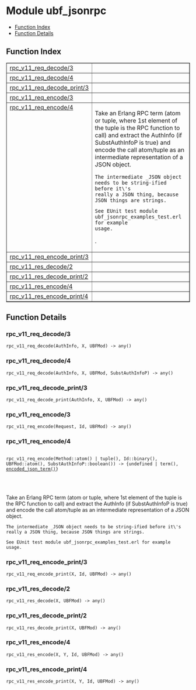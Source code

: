 

# Module ubf_jsonrpc #
* [Function Index](#index)
* [Function Details](#functions)


<a name="index"></a>

## Function Index ##


<table width="100%" border="1" cellspacing="0" cellpadding="2" summary="function index"><tr><td valign="top"><a href="#rpc_v11_req_decode-3">rpc_v11_req_decode/3</a></td><td></td></tr><tr><td valign="top"><a href="#rpc_v11_req_decode-4">rpc_v11_req_decode/4</a></td><td></td></tr><tr><td valign="top"><a href="#rpc_v11_req_decode_print-3">rpc_v11_req_decode_print/3</a></td><td></td></tr><tr><td valign="top"><a href="#rpc_v11_req_encode-3">rpc_v11_req_encode/3</a></td><td></td></tr><tr><td valign="top"><a href="#rpc_v11_req_encode-4">rpc_v11_req_encode/4</a></td><td><p>Take an Erlang RPC term (atom or tuple, where 1st element of the
tuple is the RPC function to call) and extract the AuthInfo (if
SubstAuthInfoP is true) and encode the call atom/tuple as an intermediate
representation of a JSON object.</p>


<pre><code>The intermediate _JSON object needs to be string-ified before it\'s
really a JSON thing, because JSON things are strings.</code></pre>



<pre><code>See EUnit test module ubf_jsonrpc_examples_test.erl for example
usage.</code></pre>
.</td></tr><tr><td valign="top"><a href="#rpc_v11_req_encode_print-3">rpc_v11_req_encode_print/3</a></td><td></td></tr><tr><td valign="top"><a href="#rpc_v11_res_decode-2">rpc_v11_res_decode/2</a></td><td></td></tr><tr><td valign="top"><a href="#rpc_v11_res_decode_print-2">rpc_v11_res_decode_print/2</a></td><td></td></tr><tr><td valign="top"><a href="#rpc_v11_res_encode-4">rpc_v11_res_encode/4</a></td><td></td></tr><tr><td valign="top"><a href="#rpc_v11_res_encode_print-4">rpc_v11_res_encode_print/4</a></td><td></td></tr></table>


<a name="functions"></a>

## Function Details ##

<a name="rpc_v11_req_decode-3"></a>

### rpc_v11_req_decode/3 ###

`rpc_v11_req_decode(AuthInfo, X, UBFMod) -> any()`


<a name="rpc_v11_req_decode-4"></a>

### rpc_v11_req_decode/4 ###

`rpc_v11_req_decode(AuthInfo, X, UBFMod, SubstAuthInfoP) -> any()`


<a name="rpc_v11_req_decode_print-3"></a>

### rpc_v11_req_decode_print/3 ###

`rpc_v11_req_decode_print(AuthInfo, X, UBFMod) -> any()`


<a name="rpc_v11_req_encode-3"></a>

### rpc_v11_req_encode/3 ###

`rpc_v11_req_encode(Request, Id, UBFMod) -> any()`


<a name="rpc_v11_req_encode-4"></a>

### rpc_v11_req_encode/4 ###


<pre><code>
rpc_v11_req_encode(Method::atom() | tuple(), Id::binary(), UBFMod::atom(), SubstAuthInfoP::boolean()) -&gt; {undefined | term(), <a href="#type-encoded_json_term">encoded_json_term()</a>}
</code></pre>

<br></br>


<p>Take an Erlang RPC term (atom or tuple, where 1st element of the
tuple is the RPC function to call) and extract the AuthInfo (if
SubstAuthInfoP is true) and encode the call atom/tuple as an intermediate
representation of a JSON object.</p>


<pre><code>The intermediate _JSON object needs to be string-ified before it\'s
really a JSON thing, because JSON things are strings.</code></pre>



<pre><code>See EUnit test module ubf_jsonrpc_examples_test.erl for example
usage.</code></pre>


<a name="rpc_v11_req_encode_print-3"></a>

### rpc_v11_req_encode_print/3 ###

`rpc_v11_req_encode_print(X, Id, UBFMod) -> any()`


<a name="rpc_v11_res_decode-2"></a>

### rpc_v11_res_decode/2 ###

`rpc_v11_res_decode(X, UBFMod) -> any()`


<a name="rpc_v11_res_decode_print-2"></a>

### rpc_v11_res_decode_print/2 ###

`rpc_v11_res_decode_print(X, UBFMod) -> any()`


<a name="rpc_v11_res_encode-4"></a>

### rpc_v11_res_encode/4 ###

`rpc_v11_res_encode(X, Y, Id, UBFMod) -> any()`


<a name="rpc_v11_res_encode_print-4"></a>

### rpc_v11_res_encode_print/4 ###

`rpc_v11_res_encode_print(X, Y, Id, UBFMod) -> any()`


